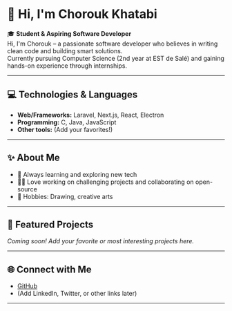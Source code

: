 # 👋 Hi, I'm Chorouk Khatabi

🎓 **Student & Aspiring Software Developer**  
Hi, I'm Chorouk – a passionate software developer who believes in writing clean code and building smart solutions.  
Currently pursuing Computer Science (2nd year at EST de Salé) and gaining hands-on experience through internships.

---

## 💻 Technologies & Languages

- **Web/Frameworks:** Laravel, Next.js, React, Electron
- **Programming:** C, Java, JavaScript
- **Other tools:** (Add your favorites!)

---

## ✨ About Me

- 🌱 Always learning and exploring new tech
- 🧑‍💻 Love working on challenging projects and collaborating on open-source
- 🎨 Hobbies: Drawing, creative arts

---

## 📌 Featured Projects

_Coming soon! Add your favorite or most interesting projects here._

---

## 🌐 Connect with Me

- [GitHub](https://github.com/chor-code)
- (Add LinkedIn, Twitter, or other links later)

---

<!--
You can always update this README with more about your projects, achievements, or ways to contact you!
-->
